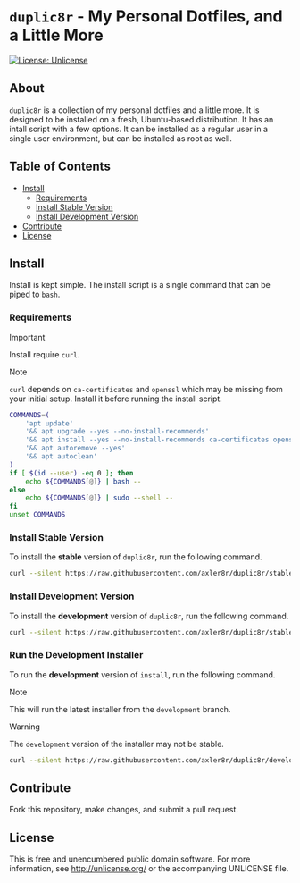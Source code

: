 # `duplic8r` - My Personal Dotfiles, and a Little More
[![License: Unlicense](https://img.shields.io/badge/license-Unlicense-blue.svg)](http://unlicense.org/)


## About
`duplic8r` is a collection of my personal dotfiles and a little more. It is
designed to be installed on a fresh, Ubuntu-based distribution. It has an intall
script with a few options. It can be installed as a regular user in a single
user environment, but can be installed as root as well.


## Table of Contents
+ [Install](#install)
  + [Requirements](#requirements)
  + [Install Stable Version](#install-stable-version)
  + [Install Development Version](#install-development-version)
+ [Contribute](#contribute)
+ [License](#license)


## Install
Install is kept simple. The install script is a single command that can be
piped to `bash`.


### Requirements
> [!IMPORTANT]
> Install require `curl`.

> [!NOTE]
> `curl` depends on `ca-certificates` and `openssl` which may be missing from
> your initial setup. Install it before running the install script.

```bash
COMMANDS=(
    'apt update'
    '&& apt upgrade --yes --no-install-recommends'
    '&& apt install --yes --no-install-recommends ca-certificates openssl curl'
    '&& apt autoremove --yes'
    '&& apt autoclean'
)
if [ $(id --user) -eq 0 ]; then
    echo ${COMMANDS[@]} | bash --
else
    echo ${COMMANDS[@]} | sudo --shell --
fi
unset COMMANDS
```


### Install Stable Version
To install the **stable** version of `duplic8r`, run the following command.

```bash
curl --silent https://raw.githubusercontent.com/axler8r/duplic8r/stable/bin/install | bash /dev/stdin  
```

### Install Development Version
To install the **development** version of `duplic8r`, run the following command.

```bash
curl --silent https://raw.githubusercontent.com/axler8r/duplic8r/stable/bin/install | bash -s /dev/stdin --development
```

### Run the Development Installer
To run the **development** version of `install`, run the following command.
> [!NOTE]
> This will run the latest installer from the `development` branch.

> [!WARNING]
> The `development` version of the installer may not be stable.

```bash
curl --silent https://raw.githubusercontent.com/axler8r/duplic8r/development/bin/install | bash -s /dev/stdin --development
```


## Contribute
Fork this repository, make changes, and submit a pull request.


## License
This is free and unencumbered public domain software. For more
information, see <http://unlicense.org/> or the accompanying UNLICENSE
file.
